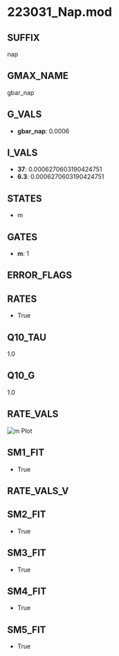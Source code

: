 # 223031_Nap.mod

## SUFFIX

nap

## GMAX_NAME

gbar_nap

## G_VALS

- **gbar_nap**: 0.0006

## I_VALS

- **37**: 0.0006270603190424751
- **6.3**: 0.0006270603190424751

## STATES

- m

## GATES

- **m**: 1

## ERROR_FLAGS


## RATES

- True

## Q10_TAU

1.0

## Q10_G

1.0

## RATE_VALS

![m Plot](/Users/pbozelos/Dropbox/icg-Chai-Panos/supermodels/output_markdown_files/Na/223031_Nap.mod/images/m.png)

## SM1_FIT

- True

## RATE_VALS_V

## SM2_FIT

- True

## SM3_FIT

- True

## SM4_FIT

- True

## SM5_FIT

- True

